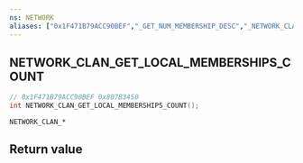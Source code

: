 ```yaml
---
ns: NETWORK
aliases: ["0x1F471B79ACC90BEF","_GET_NUM_MEMBERSHIP_DESC","_NETWORK_CLAN_GET_NUM_MEMBERSHIP_DESC"]
---
```

## NETWORK_CLAN_GET_LOCAL_MEMBERSHIPS_COUNT

```c
// 0x1F471B79ACC90BEF 0x807B3450
int NETWORK_CLAN_GET_LOCAL_MEMBERSHIPS_COUNT();
```

```
NETWORK_CLAN_*
```

## Return value
